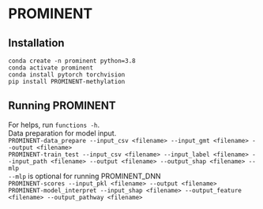 # PROMINENT
## Installation
`conda create -n prominent python=3.8`\
`conda activate prominent`\
`conda install pytorch torchvision`\
`pip install PROMINENT-methylation`

## Running PROMINENT
For helps, run `functions -h`.\
Data preparation for model input.\
`PROMINENT-data_prepare --input_csv <filename> --input_gmt <filename> --output <filename>`\
`PROMINENT-train_test --input_csv <filename> --input_label <filename> --input_path <filename> --output <filename> --output_shap <filename> --mlp`\
    `--mlp` is optional for running PROMINENT_DNN\
`PROMINENT-scores --input_pkl <filename> --output <filename>`\
`PROMINENT-model_interpret --input_shap <filename> --output_feature <filename> --output_pathway <filename>`

